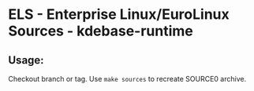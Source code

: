 # ELS - Enterprise Linux/EuroLinux Sources - kdebase-runtime
 
## Usage:
  Checkout branch or tag. Use `make sources` to recreate  SOURCE0 archive.
